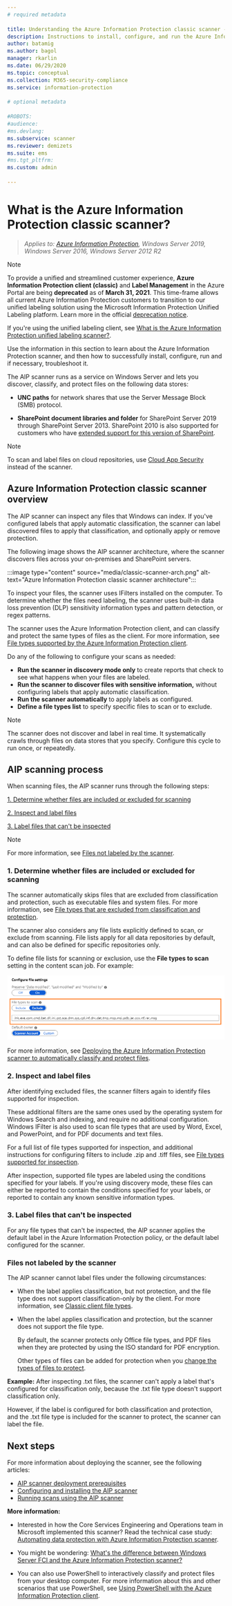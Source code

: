 ```yaml
---
# required metadata

title: Understanding the Azure Information Protection classic scanner - AIP
description: Instructions to install, configure, and run the Azure Information Protection classic scanner to discover, classify, and protect files on data stores.
author: batamig
ms.author: bagol
manager: rkarlin
ms.date: 06/29/2020
ms.topic: conceptual
ms.collection: M365-security-compliance
ms.service: information-protection

# optional metadata

#ROBOTS:
#audience:
#ms.devlang:
ms.subservice: scanner
ms.reviewer: demizets
ms.suite: ems
#ms.tgt_pltfrm:
ms.custom: admin

---
```


# What is the Azure Information Protection classic scanner?

>*Applies to: [Azure Information Protection](https://azure.microsoft.com/pricing/details/information-protection), Windows Server 2019, Windows Server 2016, Windows Server 2012 R2*

>[!NOTE]
> To provide a unified and streamlined customer experience, **Azure Information Protection client (classic)** and **Label Management** in the Azure Portal are being **deprecated** as of **March 31, 2021**. This time-frame allows all current Azure Information Protection customers to transition to our unified labeling solution using the Microsoft Information Protection Unified Labeling platform. Learn more in the official [deprecation notice](https://aka.ms/aipclassicsunset).
>
> If you're using the unified labeling client, see [What is the Azure Information Protection unified labeling scanner?](deploy-aip-scanner.md).

Use the information in this section to learn about the Azure Information Protection scanner, and then how to successfully install, configure, run and if necessary, troubleshoot it.

The AIP scanner runs as a service on Windows Server and lets you discover, classify, and protect files on the following data stores:

- **UNC paths** for network shares that use the Server Message Block (SMB) protocol.

- **SharePoint document libraries and folder** for SharePoint Server 2019 through SharePoint Server 2013. SharePoint 2010 is also supported for customers who have [extended support for this version of SharePoint](https://support.microsoft.com/lifecycle/search?alpha=SharePoint%20Server%202010).

> [!NOTE]
> To scan and label files on cloud repositories, use [Cloud App Security](https://docs.microsoft.com/cloud-app-security/) instead of the scanner.
>
## Azure Information Protection classic scanner overview

The AIP scanner can inspect any files that Windows can index. If you've configured labels that apply automatic classification, the scanner can label discovered files to apply that classification, and optionally apply or remove protection.

The following image shows the AIP scanner architecture, where the scanner discovers files across your on-premises and SharePoint servers.

:::image type="content" source="media/classic-scanner-arch.png" alt-text="Azure Information Protection classic scanner architecture":::

To inspect your files, the scanner uses IFilters installed on the computer. To determine whether the files need labeling, the scanner uses built-in data loss prevention (DLP) sensitivity information types and pattern detection, or regex patterns.

The scanner uses the Azure Information Protection client, and can classify and protect the same types of files as the client. For more information, see [File types supported by the Azure Information Protection client](./rms-client/client-admin-guide-file-types.md).

Do any of the following to configure your scans as needed:

- **Run the scanner in discovery mode only** to create reports that check to see what happens when your files are labeled.
- **Run the scanner to discover files with sensitive information,** without configuring labels that apply automatic classification.
- **Run the scanner automatically** to apply labels as configured.
- **Define a file types list** to specify specific files to scan or to exclude.

> [!NOTE]
> The scanner does not discover and label in real time. It systematically crawls through files on data stores that you specify. Configure this cycle to run once, or repeatedly.

## AIP scanning process

When scanning files, the AIP scanner runs through the following steps:

[1. Determine whether files are included or excluded for scanning](#1-determine-whether-files-are-included-or-excluded-for-scanning)

[2. Inspect and label files](#2-inspect-and-label-files)

[3. Label files that can't be inspected](#3-label-files-that-cant-be-inspected)

> [!NOTE]
> For more information, see [Files not labeled by the scanner](#files-not-labeled-by-the-scanner).

### 1. Determine whether files are included or excluded for scanning

The scanner automatically skips files that are excluded from classification and protection, such as executable files and system files. For more information, see [File types that are excluded from classification and protection](./rms-client/client-admin-guide-file-types.md#file-types-that-are-excluded-from-classification-and-protection).

The scanner also considers any file lists explicitly defined to scan, or exclude from scanning. File lists apply for all data repositories by default, and can also be defined for specific repositories only.

To define file lists for scanning or exclusion, use the **File types to scan** setting in the content scan job. For example:

![Configure file types to scan for the Azure Information Protection scanner](./media/scanner-file-types.png)

For more information, see [Deploying the Azure Information Protection scanner to automatically classify and protect files](deploy-aip-scanner-configure-install.md).

### 2. Inspect and label files

After identifying excluded files, the scanner filters again to identify files supported for inspection.

These additional filters are the same ones used by the operating system for Windows Search and indexing, and require no additional configuration. Windows IFilter is also used to scan file types that are used by Word, Excel, and PowerPoint, and for PDF documents and text files.

For a full list of file types supported for inspection, and additional instructions for configuring filters to include .zip and .tiff files, see [File types supported for inspection](./rms-client/client-admin-guide-file-types.md#file-types-supported-for-inspection).

After inspection, supported file types are labeled using the conditions specified for your labels. If you're using discovery mode, these files can either be reported to contain the conditions specified for your labels, or reported to contain any known sensitive information types.

### 3. Label files that can't be inspected

For any file types that can't be inspected, the AIP scanner applies the default label in the Azure Information Protection policy, or the default label configured for the scanner.

### Files not labeled by the scanner

The AIP scanner cannot label files under the following circumstances:

- When the label applies classification, but not protection, and the file type does not support classification-only by the client. For more information, see [Classic client file types](./rms-client/client-admin-guide-file-types.md#file-types-supported-for-classification-only).

- When the label applies classification and protection, but the scanner does not support the file type.
  
    By default, the scanner protects only Office file types, and PDF files when they are protected by using the ISO standard for PDF encryption.

    Other types of files can be added for protection when you [change the types of files to protect](deploy-aip-scanner-configure-install.md#change-which-file-types-to-protect).

**Example:** After inspecting .txt files, the scanner can't apply a label that's configured for classification only, because the .txt file type doesn't support classification only.

However, if the label is configured for both classification and protection, and the .txt file type is included for the scanner to protect, the scanner can label the file.

## Next steps

For more information about deploying the scanner, see the following articles:

- [AIP scanner deployment prerequisites](deploy-aip-scanner-prereqs.md)
- [Configuring and installing the AIP scanner](deploy-aip-scanner-configure-install.md)
- [Running scans using the AIP scanner](deploy-aip-scanner-manage.md)

**More information:**

- Interested in how the Core Services Engineering and Operations team in Microsoft implemented this scanner?  Read the technical case study: [Automating data protection with Azure Information Protection scanner](https://www.microsoft.com/itshowcase/Article/Content/1070/Automating-data-protection-with-Azure-Information-Protection-scanner).

- You might be wondering: [What's the difference between Windows Server FCI and the Azure Information Protection scanner?](faqs.md#whats-the-difference-between-windows-server-fci-and-the-azure-information-protection-scanner)

- You can also use PowerShell to interactively classify and protect files from your desktop computer. For more information about this and other scenarios that use PowerShell, see [Using PowerShell with the Azure Information Protection client](./rms-client/client-admin-guide-powershell.md).
